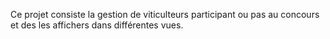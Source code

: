 Ce projet consiste la gestion de viticulteurs participant ou pas au concours et des les affichers dans différentes vues.
